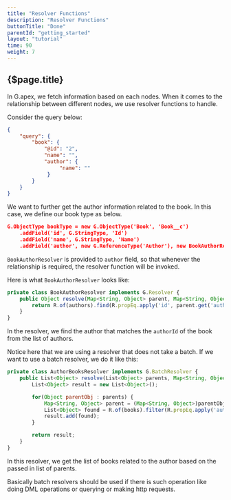 ```yaml
---
title: "Resolver Functions"
description: "Resolver Functions"
buttonTitle: "Done"
parentId: "getting_started"
layout: "tutorial"
time: 90
weight: 7
---
```


## {$page.title}

In G.apex, we fetch information based on each nodes. When it comes to the relationship between different nodes, we use resolver functions to handle.

Consider the query below:

```JSON
{
    "query": {
        "book": {
            "@id": "2",
            "name": "",
            "author": {
                 "name": ""
             }
        }
    }
}
```

We want to further get the author information related to the book. In this case, we define our book type as below.

```JSON
G.ObjectType bookType = new G.ObjectType('Book', 'Book__c')
    .addField('id', G.StringType, 'Id')
    .addField('name', G.StringType, 'Name')
    .addField('author', new G.ReferenceType('Author'), new BookAuthorResolver());
```

`BookAuthorResolver` is provided to `author` field, so that whenever the relationship is required, the resolver function will be invoked.

Here is what `BookAuthorResolver` looks like:

```javascript
private class BookAuthorResolver implements G.Resolver {
    public Object resolve(Map<String, Object> parent, Map<String, Object> args, G.ResolvingContext context) {
        return R.of(authors).find(R.propEq.apply('id', parent.get('authorId'))).toMap();
    }
}
```

In the resolver, we find the author that matches the `authorId` of the book from the list of authors.

Notice here that we are using a resolver that does not take a batch. If we want to use a batch resolver, we do it like this:

```javascript
private class AuthorBooksResolver implements G.BatchResolver {
    public List<Object> resolve(List<Object> parents, Map<String, Object> args, G.ResolvingContext context) {
        List<Object> result = new List<Object>();

        for(Object parentObj : parents) {
            Map<String, Object> parent = (Map<String, Object>)parentObj;
            List<Object> found = R.of(books).filter(R.propEq.apply('authorId', parent.get('id'))).toList();
            result.add(found);
        }

        return result;
    }
}
```

In this resolver, we get the list of books related to the author based on the passed in list of parents.

Basically batch resolvers should be used if there is such operation like doing DML operations or querying or making http requests.
